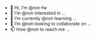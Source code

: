 - 👋 Hi, I’m @not-fw
- 👀 I’m @not-interested in ...
- 🌱 I’m currently @not-learning ...
- 💞️ I’m @not-looking to collaborate on ...
- 📫 How @not-to reach me ...

<!---
not-fw/not-fw is a ✨ special ✨ repository because its `README.md` (this file) appears on your GitHub profile.
You can click the Preview link to take a look at your changes.
--->
